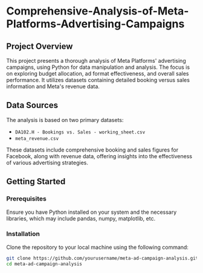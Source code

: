 # Comprehensive-Analysis-of-Meta-Platforms-Advertising-Campaigns

## Project Overview

This project presents a thorough analysis of Meta Platforms' advertising campaigns, using Python for data manipulation and analysis. The focus is on exploring budget allocation, ad format effectiveness, and overall sales performance. It utilizes datasets containing detailed booking versus sales information and Meta's revenue data.

## Data Sources

The analysis is based on two primary datasets:
- `DA102.H - Bookings vs. Sales - working_sheet.csv`
- `meta_revenue.csv`

These datasets include comprehensive booking and sales figures for Facebook, along with revenue data, offering insights into the effectiveness of various advertising strategies.

## Getting Started

### Prerequisites

Ensure you have Python installed on your system and the necessary libraries, which may include pandas, numpy, matplotlib, etc.

### Installation

Clone the repository to your local machine using the following command:

```bash
git clone https://github.com/yourusername/meta-ad-campaign-analysis.git
cd meta-ad-campaign-analysis
